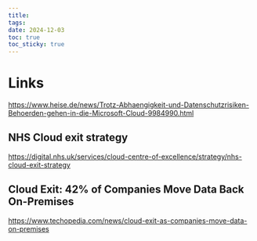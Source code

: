 ```yaml
---
title: 
tags: 
date: 2024-12-03
toc: true
toc_sticky: true
---
```


# 


# Links

https://www.heise.de/news/Trotz-Abhaengigkeit-und-Datenschutzrisiken-Behoerden-gehen-in-die-Microsoft-Cloud-9984990.html

## NHS Cloud exit strategy

https://digital.nhs.uk/services/cloud-centre-of-excellence/strategy/nhs-cloud-exit-strategy


## Cloud Exit: 42% of Companies Move Data Back On-Premises

https://www.techopedia.com/news/cloud-exit-as-companies-move-data-on-premises
